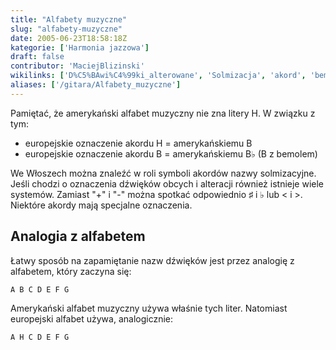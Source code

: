```yaml
---
title: "Alfabety muzyczne"
slug: "alfabety-muzyczne"
date: 2005-06-23T18:58:18Z
kategorie: ['Harmonia jazzowa']
draft: false
contributor: 'MaciejBlizinski'
wikilinks: ['D%C5%BAwi%C4%99ki_alterowane', 'Solmizacja', 'akord', 'bemol']
aliases: ['/gitara/Alfabety_muzyczne']
---
```

Pamiętać, że amerykański alfabet muzyczny nie zna litery H. W związku z
tym:

  - europejskie oznaczenie akordu H = amerykańskiemu B
  - europejskie oznaczenie akordu B = amerykańskiemu B♭ (B z
    bemolem<!-- link nie odnosił się do niczego: 'Alfabety muzyczne' (PosixPath('Alfabety_muzyczne.md')) links to 'bemol' (PosixPath('/invalid/path')) and that does not exist -->)

We Włoszech można znaleźć w roli symboli akordów<!-- link nie odnosił się do niczego: 'Alfabety muzyczne' (PosixPath('Alfabety_muzyczne.md')) links to 'akord' (PosixPath('/invalid/path')) and that does not exist -->
nazwy solmizacyjne<!-- link nie odnosił się do niczego: 'Alfabety muzyczne' (PosixPath('Alfabety_muzyczne.md')) links to 'Solmizacja' (PosixPath('/invalid/path')) and that does not exist -->. Jeśli chodzi o oznaczenia
dźwięków obcych i alteracji<!-- link nie odnosił się do niczego: 'Alfabety muzyczne' (PosixPath('Alfabety_muzyczne.md')) links to 'Dźwięki_alterowane' (PosixPath('/invalid/path')) and that does not exist --> również
istnieje wiele systemów. Zamiast "+" i "-" można spotkać odpowiednio ♯ i
♭ lub \< i \>. Niektóre akordy mają specjalne oznaczenia.

## Analogia z alfabetem

Łatwy sposób na zapamiętanie nazw dźwięków jest przez analogię z
alfabetem, który zaczyna się:


```
A B C D E F G
```


Amerykański alfabet muzyczny używa właśnie tych liter. Natomiast
europejski alfabet używa, analogicznie:


```
A H C D E F G
```


